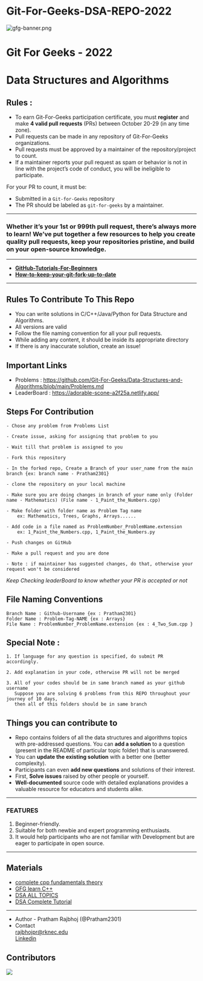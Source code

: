 # Git-For-Geeks-DSA-REPO-2022

![gfg-banner.png](https://user-images.githubusercontent.com/90423812/195241228-23e70dec-a9d8-4dd6-bd84-a1b21eae2cb5.png)

# **Git For Geeks - 2022**

# **Data Structures and Algorithms**

## Rules :

- To earn Git-For-Geeks participation certificate, you must **register** and make **4 valid pull requests** (PRs) between October 20-29 (in any time zone).
- Pull requests can be made in any repository of Git-For-Geeks organizations.
- Pull requests must be approved by a maintainer of the repository/project to count.
- If a maintainer reports your pull request as spam or behavior is not in line with the project’s code of conduct, you will be ineligible to participate.

For your PR to count, it must be:

- Submitted in a `Git-for-Geeks` repository
- The PR should be labeled as `git-for-geeks` by a maintainer.

---

### Whether it’s your 1st or 999th pull request, there’s always more to learn! We’ve put together a few resources to help you create quality pull requests, keep your repositories pristine, and build on your open-source knowledge.

---

- [**GitHub-Tutorials-For-Beginners**](https://product.hubspot.com/blog/git-and-github-tutorial-for-beginners)
- [**How-to-keep-your-git-fork-up-to-date**](https://stefanbauer.me/articles/how-to-keep-your-git-fork-up-to-date)

---

## Rules To Contribute To This Repo

- You can write solutions in C/C++/Java/Python for Data Structure and Algorithms.
- All versions are valid
- Follow the file naming convention for all your pull requests.
- While adding any content, it should be inside its appropriate directory
- If there is any inaccurate solution, create an issue!

## Important Links

- Problems : https://github.com/Git-For-Geeks/Data-Structures-and-Algorithms/blob/main/Problems.md
- LeaderBoard : https://adorable-scone-a2f25a.netlify.app/

## Steps For Contribution
```
- Chose any problem from Problems List

- Create issue, asking for assigning that problem to you

- Wait till that problem is assigned to you

- Fork this repository

- In the forked repo, Create a Branch of your user_name from the main branch {ex: branch name - Pratham2301}

- clone the repository on your local machine

- Make sure you are doing changes in branch of your name only (Folder name - Mathematics) (File name - 1_Paint_the_Numbers.cpp)

- Make folder with folder name as Problem Tag name
    ex: Mathematics, Trees, Graphs, Arrays......
    
- Add code in a file named as ProblemNumber_ProblemName.extension
    ex: 1_Paint_the_Numbers.cpp, 1_Paint_the_Numbers.py
    
- Push changes on GitHub

- Make a pull request and you are done

- Note : if maintainer has suggested changes, do that, otherwise your request won't be considered
```

*Keep Checking leaderBoard to know whether your PR is accepted or not*


## File Naming Conventions
```
Branch Name : Github-Username {ex : Pratham2301}
Folder Name : Problem-Tag-NAME {ex : Arrays}
File Name : ProblemNumber_ProblemName.extension {ex : 4_Two_Sum.cpp }
```



## Special Note :
```
1. If language for any question is specified, do submit PR accordingly.

2. Add explanation in your code, otherwise PR will not be merged

3. All of your codes should be in same branch named as your github username 
   Suppose you are solving 6 problems from this REPO throughout your journey of 10 days, 
   then all of this folders should be in same branch

```



## Things you can contribute to

- Repo contains folders of all the data structures and algorithms topics with pre-addressed questions. You can **add a solution** to a question (present in the README of particular topic folder) that is unanswered.
- You can **update the existing solution** with a better one (better complexity).
- Participants can even **add new questions** and solutions of their interest.
- First, **Solve issues** raised by other people or yourself.
- **Well-documented** source code with detailed explanations provides a valuable resource for educators and students alike.





---

### FEATURES

1. Beginner-friendly.
2. Suitable for both newbie and expert programming enthusiasts.
3. It would help participants who are not familiar with Development but are eager to participate in open source.

---

## Materials

- [complete cpp fundamentals theory](https://github.com/Sushreesatarupa/Description-of-dsa60/blob/main/C%2B%2B%20theory.html)
- [GFG learn C++](https://practice.geeksforgeeks.org/courses/fork-cpp)
- [DSA ALL TOPICS](https://www.geeksforgeeks.org/data-structures)
- [DSA Complete Tutorial](https://www.scaler.com/topics/data-structures/)

---

- Author - Pratham Rajbhoj (@Pratham2301)
- Contact <br>rajbhojpr@rknec.edu <br> [Linkedin](https://www.linkedin.com/in/prathamesh-rajbhoj-2bb157200/)

## Contributors
<a href="https://github.com/Git-For-Geeks/DATA-STRUCTURES-AND-ALGORITHMS/graphs/contributors">
  <img src="https://contrib.rocks/image?repo=Git-For-Geeks/DATA-STRUCTURES-AND-ALGORITHMS" />
</a>

